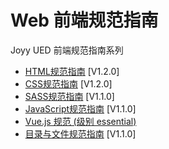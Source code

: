 # Web 前端规范指南

Joyy UED 前端规范指南系列

* [HTML规范指南](https://github.com/yyued/fe-guide/blob/master/html-guide.md) [V1.2.0]
* [CSS规范指南](https://github.com/yyued/fe-guide/blob/master/css-guide.md) [V1.2.0]
* [SASS规范指南](https://github.com/yyued/fe-guide/blob/master/sass-guide.md) [V1.1.0]
* [JavaScript规范指南](https://github.com/yyued/fe-guide/blob/master/javascript-guide.md) [V1.1.0]
* [Vue.js 规范 (级别 essential)](https://eslint.vuejs.org/rules/)
* [目录与文件规范指南](https://github.com/yyued/fe-guide/blob/master/directory-guide.md) [V1.1.0]
